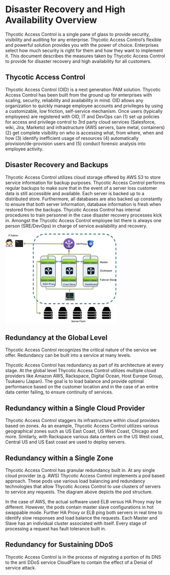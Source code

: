 [title]: # (DR/HA Overview)
[tags]: # (thycotic access control)
[priority]: # (1)
# Disaster Recovery and High Availability Overview

Thycotic Access Control is a single pane of glass to provide security, visibility and auditing for any enterprise. Thycotic Access Control’s flexible and powerful solution provides you with the power of choice. Enterprises select how much security is right for them and how they want to implement it. This document describes the measures taken by Thycotic Access Control to provide for disaster recovery and high availability for all customers.

## Thycotic Access Control

Thycotic Access Control (OID) is a next generation PAM solution. Thycotic Access Control has been built from the ground up for enterprises with scaling, security, reliability and availability in mind. OID allows any organization to quickly manage employee accounts and privileges by using a customizable, low friction, self-service mechanism. Once users (typically employees) are registered with OID, IT and DevOps can (1) set up policies for access and privilege control to 3rd party cloud services (Salesforce, wiki, Jira, Marketo) and infrastructure (AWS
servers, bare metal, containers) (2) get complete visibility on who is accessing what, from where, when and how (3) identify inefficient usage of resources (4) automatically provision/de-provision users and (5) conduct forensic analysis into employee activity.

## Disaster Recovery and Backups

Thycotic Access Control utilizes cloud storage offered by AWS S3 to store service information for backup purposes. Thycotic Access Control performs regular backups to make sure that in the event of a server loss customer data is still accessible and available. Each server is backed up to a distributed store. Furthermore, all databases are also backed up constantly to ensure that both server information, database
information is fresh when restored from the backups. Thycotic Access Control has internal procedures to train personnel in the case disaster recovery processes kick in. Amongst the Thycotic Access Control employee list there is always one person (SRE/DevOps) in charge of service availability and recovery.

![backups](images/backups.png  "Disaster Recovery and Backups")

## Redundancy at the Global Level

Thycotic Access Control recognizes the critical nature of the service we offer. Redundancy can be built into a service at many levels.

Thycotic Access Control has redundancy as part of its architecture at every stage. At the global level Thycotic Access Control utilizes multiple cloud providers like Amazon AWS, Rackspace, Digital Ocean, Host Europe Group, Tsukaeru (Japan). The goal is to load balance and provide optimal performance based on the customer location and in the case of an entire data center failing, to ensure continuity of services.

## Redundancy within a Single Cloud Provider

Thycotic Access Control staggers its infrastructure within cloud providers based on zones. As an example, Thycotic Access Control utilizes various geographical zones such as US East Coast, US West Coast, Chicago and more. Similarly, with Rackspace various data centers on the US West coast, Central US and US East coast are used to deploy servers.

## Redundancy within a Single Zone

Thycotic Access Control has granular redundancy built in. At any single cloud provider (e.g. AWS) Thycotic Access Control implements a pod based approach. These pods use various load balancing and redundancy technologies that allow Thycotic Access Control to use clusters of
servers to service any requests. The diagram above depicts the pod structure. 

In the case of AWS, the actual software used ELB versus HA Proxy may be different. However, the pods contain master slave configurations in hot swappable mode. Further HA Proxy or ELB ping both servers in real time to identify slow responses and load balance the requests. Each Master and Slave has an individual cluster associated with itself. Every stage of processing a request has fault tolerance built in.

## Redundancy for Sustaining DDoS

Thycotic Access Control is in the process of migrating a portion of its DNS to the anti DDoS service CloudFlare to contain the effect of a Denial of service attack.
